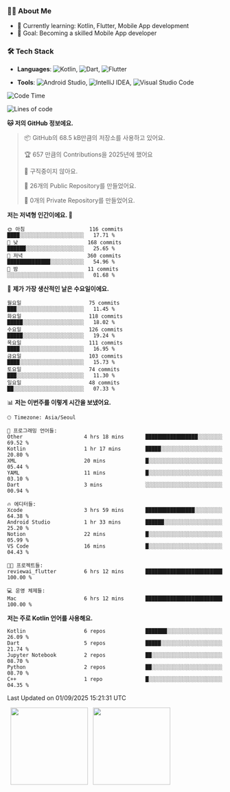 ### 👨‍💻 About Me
- 🌱 Currently learning: Kotlin, Flutter, Mobile App development
- 🎯 Goal: Becoming a skilled Mobile App developer

### 🛠 Tech Stack
- **Languages**: ![Kotlin](https://img.shields.io/badge/Kotlin-0095D5?style=flat-square&logo=kotlin&logoColor=white), ![Dart](https://img.shields.io/badge/Dart-0175C2?style=flat-square&logo=dart&logoColor=white), ![Flutter](https://img.shields.io/badge/Flutter-02569B?style=flat-square&logo=flutter&logoColor=white)

- **Tools**:
![Android Studio](https://img.shields.io/badge/Android%20Studio-3DDC84?style=flat-square&logo=android-studio&logoColor=white), 
![IntelliJ IDEA](https://img.shields.io/badge/IntelliJ%20IDEA-000000?style=flat-square&logo=intellij-idea&logoColor=white), 
![Visual Studio Code](https://img.shields.io/badge/VS%20Code-007ACC?style=flat-square&logo=visual-studio-code&logoColor=white)

<!--START_SECTION:waka-->
![Code Time](http://img.shields.io/badge/Code%20Time-242%20hrs%2026%20mins-blue)

![Lines of code](https://img.shields.io/badge/%EC%A0%80%EB%8A%94%20%EC%97%AC%ED%83%9C%EA%B9%8C%EC%A7%80%20-337.5%20thousand%20%EC%A4%84%EC%9D%98%20%EC%BD%94%EB%93%9C%EB%A5%BC%20%EC%9E%91%EC%84%B1%ED%96%88%EC%96%B4%EC%9A%94.-blue)

**🐱 저의 GitHub 정보에요.** 

> 📦 GitHub의 68.5 kB만큼의 저장소를 사용하고 있어요. 
 > 
> 🏆 657 만큼의 Contributions을 2025년에 했어요
 > 
> 🚫 구직중이지 않아요.
 > 
> 📜 26개의 Public Repository를 만들었어요. 
 > 
> 🔑 0개의 Private Repository를 만들었어요. 
 > 
**저는 저녁형 인간이에요. 🦉** 

```text
🌞 아침                     116 commits         ████░░░░░░░░░░░░░░░░░░░░░   17.71 % 
🌆 낮　                     168 commits         ██████░░░░░░░░░░░░░░░░░░░   25.65 % 
🌃 저녁                     360 commits         ██████████████░░░░░░░░░░░   54.96 % 
🌙 밤　                     11 commits          ░░░░░░░░░░░░░░░░░░░░░░░░░   01.68 % 
```
📅 **제가 가장 생산적인 날은 수요일이에요.** 

```text
월요일                      75 commits          ███░░░░░░░░░░░░░░░░░░░░░░   11.45 % 
화요일                      118 commits         █████░░░░░░░░░░░░░░░░░░░░   18.02 % 
수요일                      126 commits         █████░░░░░░░░░░░░░░░░░░░░   19.24 % 
목요일                      111 commits         ████░░░░░░░░░░░░░░░░░░░░░   16.95 % 
금요일                      103 commits         ████░░░░░░░░░░░░░░░░░░░░░   15.73 % 
토요일                      74 commits          ███░░░░░░░░░░░░░░░░░░░░░░   11.30 % 
일요일                      48 commits          ██░░░░░░░░░░░░░░░░░░░░░░░   07.33 % 
```


📊 **저는 이번주를 이렇게 시간을 보냈어요.** 

```text
🕑︎ Timezone: Asia/Seoul

💬 프로그래밍 언어들: 
Other                    4 hrs 18 mins       █████████████████░░░░░░░░   69.52 % 
Kotlin                   1 hr 17 mins        █████░░░░░░░░░░░░░░░░░░░░   20.80 % 
XML                      20 mins             █░░░░░░░░░░░░░░░░░░░░░░░░   05.44 % 
YAML                     11 mins             █░░░░░░░░░░░░░░░░░░░░░░░░   03.10 % 
Dart                     3 mins              ░░░░░░░░░░░░░░░░░░░░░░░░░   00.94 % 

🔥 에디터들: 
Xcode                    3 hrs 59 mins       ████████████████░░░░░░░░░   64.38 % 
Android Studio           1 hr 33 mins        ██████░░░░░░░░░░░░░░░░░░░   25.20 % 
Notion                   22 mins             █░░░░░░░░░░░░░░░░░░░░░░░░   05.99 % 
VS Code                  16 mins             █░░░░░░░░░░░░░░░░░░░░░░░░   04.43 % 

🐱‍💻 프로젝트들: 
reviewai_flutter         6 hrs 12 mins       █████████████████████████   100.00 % 

💻 운영 체제들: 
Mac                      6 hrs 12 mins       █████████████████████████   100.00 % 
```

**저는 주로 Kotlin 언어를 사용해요.** 

```text
Kotlin                   6 repos             ███████░░░░░░░░░░░░░░░░░░   26.09 % 
Dart                     5 repos             █████░░░░░░░░░░░░░░░░░░░░   21.74 % 
Jupyter Notebook         2 repos             ██░░░░░░░░░░░░░░░░░░░░░░░   08.70 % 
Python                   2 repos             ██░░░░░░░░░░░░░░░░░░░░░░░   08.70 % 
C++                      1 repo              █░░░░░░░░░░░░░░░░░░░░░░░░   04.35 % 
```




 Last Updated on 01/09/2025 15:21:31 UTC
<!--END_SECTION:waka-->

<p>
  <img height="180em" src="https://github-readme-stats.vercel.app/api?username=JongHyun070105&show_icons=true&include_all_commits=true&bg_color=0d1117&title_color=ffffff&text_color=c9d1d9&icon_color=79ff97">
  <img height="180em" src="https://github-readme-stats.vercel.app/api/top-langs/?username=JongHyun070105&layout=compact&langs_count=4&bg_color=0d1117&title_color=ffffff&text_color=c9d1d9&hide=php,jupyter%20notebook&hide_repo=EcoStep,mimir,git-session">
</p>
